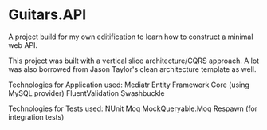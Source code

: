 # Guitars.API

A project build for my own editification to learn how to construct a minimal web API.

This project was built with a vertical slice architecture/CQRS approach. A lot was also borrowed from Jason Taylor's clean architecture template as well.

Technologies for Application used:
Mediatr
Entity Framework Core (using MySQL provider)
FluentValidation
Swashbuckle

Technologies for Tests used:
NUnit
Moq
MockQueryable.Moq
Respawn (for integration tests)
